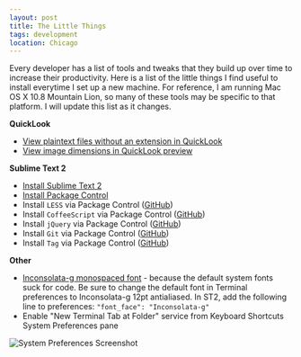 ```yaml
---
layout: post
title: The Little Things
tags: development
location: Chicago
---
```


Every developer has a list of tools and tweaks that they build up over time to increase their productivity. Here is a list of the little things I find useful to install everytime I set up a new machine. For reference, I am running Mac OS X 10.8 Mountain Lion, so many of these tools may be specific to that platform. I will update this list as it changes.

**QuickLook**

* [View plaintext files without an extension in QuickLook](https://github.com/whomwah/qlstephen)
* [View image dimensions in QuickLook preview](https://github.com/Nyx0uf/qlImageSize)

**Sublime Text 2**

* [Install Sublime Text 2](http://www.sublimetext.com/2)
* [Install Package Control](http://wbond.net/sublime_packages/package_control)
* Install `LESS` via Package Control ([GitHub](https://github.com/danro/LESS-sublime))
* Install `CoffeeScript` via Package Control ([GitHub](https://github.com/Xavura/CoffeeScript-Sublime-Plugin))
* Install `jQuery` via Package Control ([GitHub](https://github.com/SublimeText/jQuery))
* Install `Git` via Package Control ([GitHub](https://github.com/kemayo/sublime-text-2-git))
* Install `Tag` via Package Control ([GitHub](https://github.com/SublimeText/Tag))

**Other**

* [Inconsolata-g monospaced font](http://leonardo-m.livejournal.com/77079.html) - because the default system fonts suck for code. Be sure to change the default font in Terminal preferences to Inconsolata-g 12pt antialiased. In ST2, add the following line to preferences: `"font_face": "Inconsolata-g"`
* Enable "New Terminal Tab at Folder" service from Keyboard Shortcuts System Preferences pane

![System Preferences Screenshot](https://pbs.twimg.com/media/A1AmLy6CUAElGq4.jpg:large)
